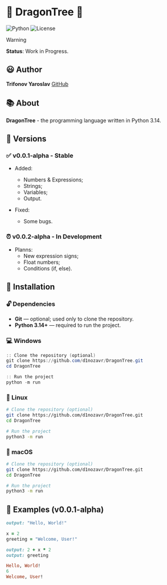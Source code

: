 # :dragon: DragonTree :deciduous_tree:
![Python](https://img.shields.io/badge/python-3.14%2B-blue?style=for-the-badge&logo=python&logoColor=white)
![License](https://img.shields.io/badge/license-MIT-green?style=for-the-badge)

> [!WARNING]
> **Status**: Work in Progress.

## :smiley: Author

**Trifonov Yaroslav**
[GitHub](https://github.com/d1nozavr)

## :books: About

**DragonTree** - the programming language written in Python 3.14.

## :round_pushpin: Versions

### :white_check_mark: v0.0.1-alpha - Stable
- Added:
    - Numbers & Expressions;
    - Strings;
    - Variables;
    - Output.

- Fixed:
    - Some bugs.

### :alarm_clock: v0.0.2-alpha - In Development
- Planns:
    - New expression signs;
    - Float numbers;
    - Conditions (if, else).

## :pencil: Installation

### :unlock: Dependencies
- **Git** — optional; used only to clone the repository.
- **Python 3.14+** — required to run the project.  

### :computer: Windows
```powershell
:: Clone the repository (optional)
git clone https://github.com/d1nozavr/DragonTree.git
cd DragonTree

:: Run the project
python -m run
```

### :penguin: Linux
```bash
# Clone the repository (optional)
git clone https://github.com/d1nozavr/DragonTree.git
cd DragonTree

# Run the project
python3 -m run
```

### :apple: macOS
```bash
# Clone the repository (optional)
git clone https://github.com/d1nozavr/DragonTree.git
cd DragonTree

# Run the project
python3 -m run
```

## :large_blue_diamond: Examples (v0.0.1-alpha)

```ruby
output: "Hello, World!"

x = 2
greeting = "Welcome, User!"

output: 2 + x * 2
output: greeting
```

```ruby
Hello, World!
6
Welcome, User!
```
